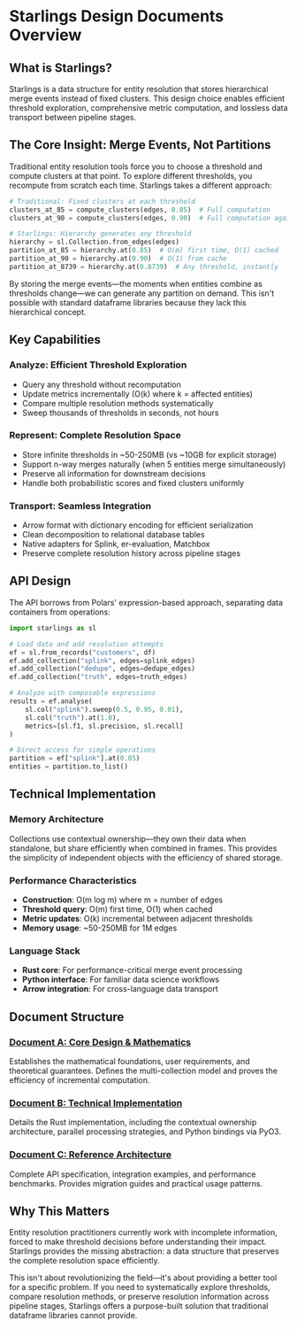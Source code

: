 # Starlings Design Documents Overview

## What is Starlings?

Starlings is a data structure for entity resolution that stores hierarchical merge events instead of fixed clusters. This design choice enables efficient threshold exploration, comprehensive metric computation, and lossless data transport between pipeline stages.

## The Core Insight: Merge Events, Not Partitions

Traditional entity resolution tools force you to choose a threshold and compute clusters at that point. To explore different thresholds, you recompute from scratch each time. Starlings takes a different approach:

```python
# Traditional: Fixed clusters at each threshold
clusters_at_85 = compute_clusters(edges, 0.85)  # Full computation
clusters_at_90 = compute_clusters(edges, 0.90)  # Full computation again

# Starlings: Hierarchy generates any threshold
hierarchy = sl.Collection.from_edges(edges)
partition_at_85 = hierarchy.at(0.85)  # O(m) first time, O(1) cached
partition_at_90 = hierarchy.at(0.90)  # O(1) from cache
partition_at_8739 = hierarchy.at(0.8739)  # Any threshold, instantly
```

By storing the merge events—the moments when entities combine as thresholds change—we can generate any partition on demand. This isn't possible with standard dataframe libraries because they lack this hierarchical concept.

## Key Capabilities

### Analyze: Efficient Threshold Exploration
- Query any threshold without recomputation
- Update metrics incrementally (O(k) where k = affected entities)
- Compare multiple resolution methods systematically
- Sweep thousands of thresholds in seconds, not hours

### Represent: Complete Resolution Space
- Store infinite thresholds in ~50-250MB (vs ~10GB for explicit storage)
- Support n-way merges naturally (when 5 entities merge simultaneously)
- Preserve all information for downstream decisions
- Handle both probabilistic scores and fixed clusters uniformly

### Transport: Seamless Integration
- Arrow format with dictionary encoding for efficient serialization
- Clean decomposition to relational database tables
- Native adapters for Splink, er-evaluation, Matchbox
- Preserve complete resolution history across pipeline stages

## API Design

The API borrows from Polars' expression-based approach, separating data containers from operations:

```python
import starlings as sl

# Load data and add resolution attempts
ef = sl.from_records("customers", df)
ef.add_collection("splink", edges=splink_edges)
ef.add_collection("dedupe", edges=dedupe_edges)
ef.add_collection("truth", edges=truth_edges)

# Analyze with composable expressions
results = ef.analyse(
    sl.col("splink").sweep(0.5, 0.95, 0.01),
    sl.col("truth").at(1.0),
    metrics=[sl.f1, sl.precision, sl.recall]
)

# Direct access for simple operations
partition = ef["splink"].at(0.85)
entities = partition.to_list()
```

## Technical Implementation

### Memory Architecture
Collections use contextual ownership—they own their data when standalone, but share efficiently when combined in frames. This provides the simplicity of independent objects with the efficiency of shared storage.

### Performance Characteristics
- **Construction**: O(m log m) where m = number of edges
- **Threshold query**: O(m) first time, O(1) when cached
- **Metric updates**: O(k) incremental between adjacent thresholds
- **Memory usage**: ~50-250MB for 1M edges

### Language Stack
- **Rust core**: For performance-critical merge event processing
- **Python interface**: For familiar data science workflows
- **Arrow integration**: For cross-language data transport

## Document Structure

### [Document A: Core Design & Mathematics](foundations.md)
Establishes the mathematical foundations, user requirements, and theoretical guarantees. Defines the multi-collection model and proves the efficiency of incremental computation.

### [Document B: Technical Implementation](implementation.md)
Details the Rust implementation, including the contextual ownership architecture, parallel processing strategies, and Python bindings via PyO3.

### [Document C: Reference Architecture](reference.md)
Complete API specification, integration examples, and performance benchmarks. Provides migration guides and practical usage patterns.

## Why This Matters

Entity resolution practitioners currently work with incomplete information, forced to make threshold decisions before understanding their impact. Starlings provides the missing abstraction: a data structure that preserves the complete resolution space efficiently.

This isn't about revolutionizing the field—it's about providing a better tool for a specific problem. If you need to systematically explore thresholds, compare resolution methods, or preserve resolution information across pipeline stages, Starlings offers a purpose-built solution that traditional dataframe libraries cannot provide.
